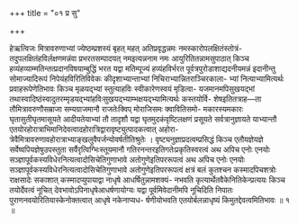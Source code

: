 +++
title = "०१ प्र सु"

+++

हेऋत्विजः मित्रावरुणाभ्यां ज्येष्ठम्प्रशस्यं बृहत् महत् अतिप्रवृद्धन्नमः नमस्कारोपलक्षितंस्तोत्रं- तदुपलक्षितंहविर्लक्षणमन्नंवा प्रभरतसम्पादयत् नमइत्यन्ननाम नमः आयुरितितन्नामसुपाठात् किञ्च हव्यंहव्याम्मतिन्तत्प्रदानविषयाम्बुद्धिं भरत यद्वा मतिम्पूज्यं हव्यंहविर्भरत पूर्वत्रपुरोडाशाद्यदनीयमन्नं इदानीन्तु सोमाज्यादिरूपं निपेयंहविरितिविवेकः कीदृशाभ्यान्ताभ्यां निचिराभ्यान्नितराञ्चिरकाला- भ्यां नित्याभ्यामित्यर्थः प्रवाहरूपेणेतिभावः किञ्च मृळयद्भ्यां स्तुत्याहविः स्वीकारेणस्वयं मृडित्वा- यजमानमपिसुखयद्भां तथास्वादिष्ठंस्वादुतरम्मृडयद्भ्यांहविःसुखयद्भ्याम्भक्षयद्भ्यामित्यर्थः कस्तयोर्वि- शेषइतितत्राह—ता तौमित्रावरुणौसम्राजा सम्यग्राजमानौ राजतेःक्विप् मोराजिसमः क्वावितिसमो- मकारस्यमकारः घृतासुतीघृतमासूयते आदीयतेयाभ्यां तौ तादृशौ यद्वा घृतमुदकंवृष्टिलक्षणं प्रसूयते सर्वत्रानुज्ञायते याभ्यान्तौ एतयोरहोरात्राभिमानिदेवत्वादहोरात्रिद्वारावृष्ट्युत्पादकत्वात् अहोरा- त्रेवैमित्रावरुणावहोरात्राभ्याङ्खलुवैपर्जन्योवर्षतीतिश्रुतेः । वृष्ट्यनुज्ञाप्रदत्वम्प्रसिद्धं किञ्च एतौयज्ञेयज्ञे सर्वेष्वपियज्ञेषुउपस्तुता सर्वैरृत्विग्भिःस्तूयमानौ गतिरनन्तरइतिगतेःप्रकृतिस्वरत्वं अथ अपिच एनोः एनयोः सञ्ज्ञापूर्वकस्यविधेरनित्यत्वादोसिचेतिगुणाभावे अतोगुणेइतिपररूपत्वं अथ अपिच एनोः एनयोः सञ्ज्ञापूर्वकस्यविधेरनित्यत्वादोसिचेतिगुणाभावे अतोगुणेइतिपररूपत्वं क्षत्रं बलं कुतश्चन कस्मादपिचशत्रोः राक्षसादेः सकाशात् कस्मादप्युपायाद्वा नाधृषे आधर्षितुन्नामशक्यं- नभवति कृत्यार्थेतवैकेनितिकेन्प्रत्ययः किञ्च तयोर्देवत्वं नूचित् देवभावोऽपिनाधृषेआधर्षणायोग्यः यद्वा पूर्वमिवेदानीमपि नूचिदिति निपातः पुराणनवयोरितियास्केनोक्तत्वात् आधृषे नकेनाप्यध- र्षणीयोभवति एतयोर्बलन्नाधृष्यं किमुतद्देवत्वमितिभावः ॥ १ ॥